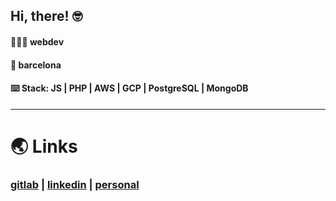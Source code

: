 ## Hi, there! 🤓
#### 👨🏽‍💻 webdev
#### 📍 barcelona 
#### ⌨️ Stack: JS | PHP | AWS | GCP | PostgreSQL | MongoDB
***
# 🌏 Links
### [gitlab](www.gitlab.com/clopez12) | [linkedin](https://www.linkedin.com/in/celopez12) | [personal](https://clopez7.github.io)
